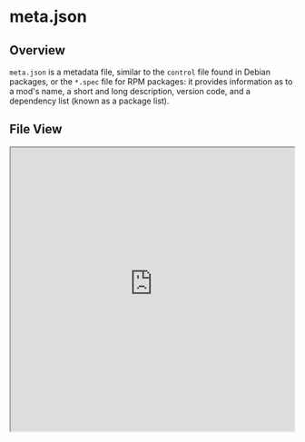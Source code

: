 # meta.json
## Overview
`meta.json` is a metadata file, similar to the `control` file found in Debian packages, or the `*.spec` file for RPM packages: it provides information as to a mod's name, a short and long description, version code, and a dependency list (known as a package list).

## File View
<iframe src="https://raw.githubusercontent.com/drauger-os-development/mod-docs/master/README.md" width="500" height="500" >